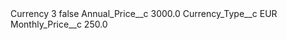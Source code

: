 <?xml version="1.0" encoding="UTF-8"?>
<CustomMetadata xmlns="http://soap.sforce.com/2006/04/metadata" xmlns:xsi="http://www.w3.org/2001/XMLSchema-instance" xmlns:xsd="http://www.w3.org/2001/XMLSchema">
    <label>Currency 3</label>
    <protected>false</protected>
    <values>
        <field>Annual_Price__c</field>
        <value xsi:type="xsd:double">3000.0</value>
    </values>
    <values>
        <field>Currency_Type__c</field>
        <value xsi:type="xsd:string">EUR</value>
    </values>
    <values>
        <field>Monthly_Price__c</field>
        <value xsi:type="xsd:double">250.0</value>
    </values>
</CustomMetadata>
